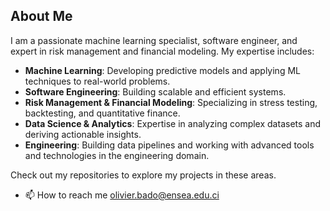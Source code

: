 ## About Me

I am a passionate machine learning specialist, software engineer, and expert in risk management and financial modeling. My expertise includes:
- **Machine Learning**: Developing predictive models and applying ML techniques to real-world problems.
- **Software Engineering**: Building scalable and efficient systems.
- **Risk Management & Financial Modeling**: Specializing in stress testing, backtesting, and quantitative finance.
- **Data Science & Analytics**: Expertise in analyzing complex datasets and deriving actionable insights.
- **Engineering**: Building data pipelines and working with advanced tools and technologies in the engineering domain.

Check out my repositories to explore my projects in these areas.

- 📫 How to reach me olivier.bado@ensea.edu.ci

<!---
idrissbado/idrissbado is a ✨ special ✨ repository because its `README.md` (this file) appears on your GitHub profile.
You can click the Preview link to take a look at your changes.
--->
